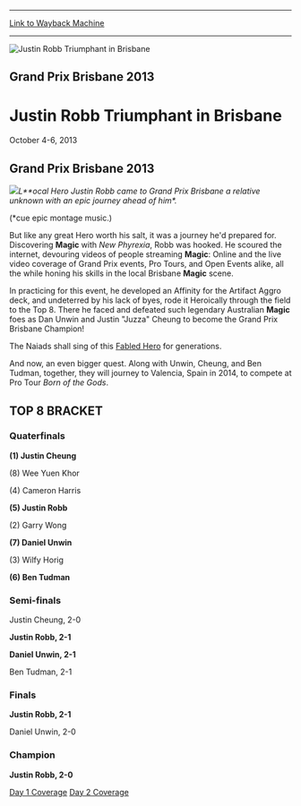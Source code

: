 
---
[Link to Wayback Machine](https://web.archive.org/web/20160526172146/http://magic.wizards.com/en/events/coverage/gpbri13)

[_metadata_:description]:- "Grand Prix Brisbane 2013 Local Hero Justin Robb came to Grand Prix Brisbane a relative unknown with an epic journey ahead of him*. (*cue epic montage music.)"
[_metadata_:generator]:- "Drupal 7 (http://drupal.org)"
[_metadata_:node]:- "447776"
[_metadata_:source]:- "div-block-system-main"
[_metadata_:title]:- "Justin Robb Triumphant in Brisbane"
[_metadata_:wayback_capture_timestamp]:- "2016-05-26 17:21:46"
[_metadata_:wayback_raw_url]:- "https://web.archive.org/web/20160526172146id_/http://magic.wizards.com/en/events/coverage/gpbri13"
[_metadata_:wayback_url]:- "http://magic.wizards.com/en/events/coverage/gpbri13"
---







![Justin Robb Triumphant in Brisbane](https://media.magic.wizards.com/images/banner/large_1_4.jpg)





Grand Prix Brisbane 2013
------------------------


Justin Robb Triumphant in Brisbane
==================================




October 4-6, 2013












Grand Prix Brisbane 2013
------------------------


![](https://media.magic.wizards.com/image_legacy_migration//mtg/images/daily/events/gpbri13/winner.jpg)*L**ocal Hero Justin Robb came to Grand Prix Brisbane a relative unknown with an epic journey ahead of him\*.*


(\*cue epic montage music.)


But like any great Hero worth his salt, it was a journey he'd prepared for. Discovering **Magic** with *New Phyrexia*, Robb was hooked. He scoured the internet, devouring videos of people streaming **Magic**: Online and the live video coverage of Grand Prix events, Pro Tours, and Open Events alike, all the while honing his skills in the local Brisbane **Magic** scene.


In practicing for this event, he developed an Affinity for the Artifact Aggro deck, and undeterred by his lack of byes, rode it Heroically through the field to the Top 8. There he faced and defeated such legendary Australian **Magic** foes as Dan Unwin and Justin "Juzza" Cheung to become the Grand Prix Brisbane Champion!


The Naiads shall sing of this [Fabled Hero](http://gatherer.wizards.com/Pages/Card/Details.aspx?name=Fabled+Hero) for generations.


And now, an even bigger quest. Along with Unwin, Cheung, and Ben Tudman, together, they will journey to Valencia, Spain in 2014, to compete at Pro Tour *Born of the Gods*.


TOP 8 BRACKET
-------------






### Quaterfinals





**(1) Justin Cheung**




(8) Wee Yuen Khor






(4) Cameron Harris




**(5) Justin Robb**






(2) Garry Wong




**(7) Daniel Unwin**






(3) Wilfy Horig




**(6) Ben Tudman**







### Semi-finals





Justin Cheung, 2-0




**Justin Robb, 2-1**






**Daniel Unwin, 2-1**




Ben Tudman, 2-1







### Finals





**Justin Robb, 2-1**




Daniel Unwin, 2-0







### Champion





**Justin Robb, 2-0**










[Day 1 Coverage](/en/articles/archive/event-coverage/day-1-coverage-grand-prix-brisbane-2013-2013-10-05)   [Day 2 Coverage](/en/articles/archive/event-coverage/day-2-coverage-grand-prix-brisbane-2013-2013-10-05) 

  

 

